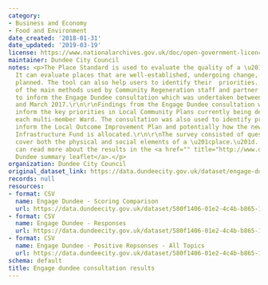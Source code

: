 ```yaml
---
category:
- Business and Economy
- Food and Environment
date_created: '2018-01-31'
date_updated: '2019-03-19'
license: https://www.nationalarchives.gov.uk/doc/open-government-licence/version/3/
maintainer: Dundee City Council
notes: <p>The Place Standard is used to evaluate the quality of a \u201cplace\u201d.
  It can evaluate places that are well-established, undergoing change, or still being
  planned. The tool can also help users to identify their  priorities. This was one
  of the main methods used by Community Regeneration staff and partner organisations
  to inform the Engage Dundee consultation which was undertaken between June 2016
  and March 2017.\r\n\r\nFindings from the Engage Dundee consultation will directly
  inform the key priorities in Local Community Plans currently being developed in
  each multi-member Ward. The consultation was also used to identify priorities to
  inform the Local Outcome Improvement Plan and potentially how the new Community
  Infrastructure Fund is allocated.\r\n\r\nThe survey consisted of questions which
  cover both the physical and social elements of a \u201cplace.\u201d. \r\n\r\nYou
  can read more about the results in the <a href="" title="http://www.dundeepartnership.co.uk/sites/default/files/Engage%20Dundee%20PR%20summary.pdf">Engage
  Dundee summary leaflet</a>.</p>
organization: Dundee City Council
original_dataset_link: https://data.dundeecity.gov.uk/dataset/engage-dundee-consultation-results
records: null
resources:
- format: CSV
  name: Engage Dundee - Scoring Comparison
  url: https://data.dundeecity.gov.uk/dataset/580f1406-01e2-4c4b-b865-1c49d15131e6/resource/e6f24705-c483-4544-a71d-dedd354b44ec/download/engage-dundee-scoring-comparison.csv
- format: CSV
  name: Engage Dundee - Responses
  url: https://data.dundeecity.gov.uk/dataset/580f1406-01e2-4c4b-b865-1c49d15131e6/resource/2d14cb61-687c-40e9-95cf-95fa3e198bc6/download/engage_dundee_results.csv
- format: CSV
  name: Engage Dundee - Positive Repsonses - All Topics
  url: https://data.dundeecity.gov.uk/dataset/580f1406-01e2-4c4b-b865-1c49d15131e6/resource/9e569ae0-e4db-4867-83b3-53f9add2002a/download/engage_dundee_positiverepsonses_alltopics.csv
schema: default
title: Engage dundee consultation results
---
```


